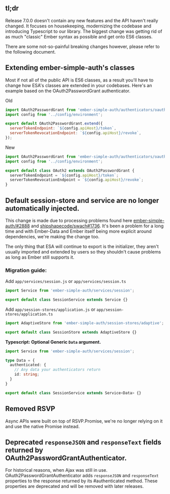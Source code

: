 ## tl;dr

Release 7.0.0 doesn't contain any new features and the API haven't really changed.
It focuses on housekeeping, modernizing the codebase and introducing Typescript to our library.
The biggest change was getting rid of as much "classic" Ember syntax as possible and get onto ES6 classes.

There are some not-so-painful breaking changes however, please refer to the following document.

## Extending ember-simple-auth's classes

Most if not all of the public API is ES6 classes, as a result you'll have to change how ESA's classes are extended in your codebases.
Here's an example based on the OAuth2PasswordGrant authenticator.

Old

```js
import OAuth2PasswordGrant from 'ember-simple-auth/authenticators/oauth2-password-grant';
import config from '../config/environment';

export default OAuth2PasswordGrant.extend({
  serverTokenEndpoint: `${config.apiHost}/token`,
  serverTokenRevocationEndpoint: `${config.apiHost}/revoke`,
});
```

New

```js
import OAuth2PasswordGrant from 'ember-simple-auth/authenticators/oauth2-password-grant';
import config from '../config/environment';

export default class OAuth2 extends OAuth2PasswordGrant {
  serverTokenEndpoint = `${config.apiHost}/token`;
  serverTokenRevocationEndpoint = `${config.apiHost}/revoke`;
}
```

## Default session-store and service are no longer automatically injected.

This change is made due to processing problems found here [ember-simple-auth/#2888](https://github.com/mainmatter/ember-simple-auth/pull/2888) and [shipshapecode/swach#1736](https://github.com/shipshapecode/swach/pull/1736).
It's been a problem for a long time and with Ember-Data and Ember itself being more explicit around dependencies, we're making the change too.

The only thing that ESA will continue to export is the initializer, they aren't usually imported and extended by users so they shouldn't cause problems as long as Ember still supports it.

### Migration guide:

Add `app/services/session.js` or `app/services/session.ts`

```js
import Service from 'ember-simple-auth/services/session';

export default class SessionService extends Service {}
```

Add `app/session-stores/application.js` or `app/session-stores/application.ts`

```js
import AdaptiveStore from 'ember-simple-auth/session-stores/adaptive';

export default class SessionStore extends AdaptiveStore {}
```

**Typescript: Optional Generic `Data` argument.**

```ts
import Service from 'ember-simple-auth/services/session';

type Data = {
  authenticated: {
    // Any data your authenticators return
    id: string;
  }
}

export default class SessionService extends Service<Data> {}
```

## Removed RSVP

Async APIs were built on top of RSVP.Promise, we're no longer relying on it and use the native Promise instead.

## Deprecated `responseJSON` and `responseText` fields returned by OAuth2PasswordGrantAuthenticator.

For historical reasons, when Ajax was still in use. OAuth2PasswordGrantAuthenticator adds `responseJSON` and `responseText` properties to the response returned by its #authenticated method.
These properties are deprecated and will be removed with later releases.
